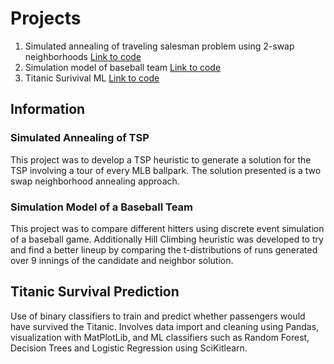 # Projects
1. Simulated annealing of traveling salesman problem using 2-swap neighborhoods [Link to code](https://github.com/drejeski/projects/blob/main/TSP%20Simulated%20Annealing)
2. Simulation model of baseball team [Link to code](https://github.com/drejeski/projects/blob/main/Baseball%20Simulation)
3. Titanic Surivival ML [Link to code](https://github.com/drejeski/projects/blob/main/Titanic%20ML)

## Information

### Simulated Annealing of TSP
This project was to develop a TSP heuristic to generate a solution for the TSP involving a tour of every MLB ballpark. The solution presented is a two swap neighborhood annealing approach. 

### Simulation Model of a Baseball Team
This project was to compare different hitters using discrete event simulation of a baseball game. Additionally Hill Climbing heuristic was developed to try and find a better lineup by comparing the t-distributions of runs generated over 9 innings of the candidate and neighbor solution. 

## Titanic Survival Prediction
Use of binary classifiers to train and predict whether passengers would have survived the Titanic. Involves data import and cleaning using Pandas, visualization with MatPlotLib,  and ML classifiers such as Random Forest, Decision Trees and Logistic Regression using SciKitlearn.

